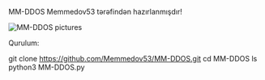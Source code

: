MM-DDOS Memmedov53 tərəfindən hazırlanmışdır!

![MM-DDOS pictures](https://github.com/user-attachments/assets/58800fbe-c9ae-47b5-ae5e-56c5d78c86eb)

Qurulum:

git clone https://github.com/Memmedov53/MM-DDOS.git
cd MM-DDOS
ls
python3 MM-DDOS.py
